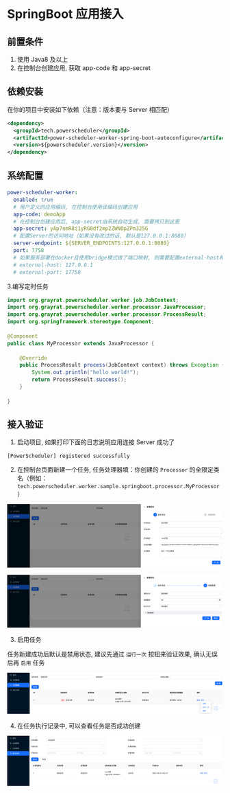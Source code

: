 # SpringBoot 应用接入

## 前置条件

1. 使用 Java8 及以上
2. 在控制台创建应用, 获取 app-code 和 app-secret

## 依赖安装

在你的项目中安装如下依赖（注意：版本要与 Server 相匹配）

```xml
<dependency>
  <groupId>tech.powerscheduler</groupId>
  <artifactId>power-scheduler-worker-spring-boot-autoconfigure</artifactId>
  <version>${powerscheduler.version}</version>
</dependency>
```

## 系统配置

```yml
power-scheduler-worker:
  enabled: true
  # 用户定义的应用编码, 在控制台使用该编码创建应用
  app-code: demoApp
  # 在控制台创建应用后, app-secret由系统自动生成, 需要拷贝到这里
  app-secret: yAp7nmR8i1yRG0df2mp2ZWNOpZPm325G
  # 配置Server的访问地址（如果没有改过的话, 默认是127.0.0.1:8080）
  server-endpoint: ${SERVER_ENDPOINTS:127.0.0.1:8080}
  port: 7758
  # 如果服务部署在docker且使用bridge模式做了端口映射, 则需要配置external-host和external-port, 值分别为主机的ip和映射到宿主机上的端口
  # external-host: 127.0.0.1
  # external-port: 17758
```

3.编写定时任务

```java
import org.grayrat.powerscheduler.worker.job.JobContext;
import org.grayrat.powerscheduler.worker.processor.JavaProcessor;
import org.grayrat.powerscheduler.worker.processor.ProcessResult;
import org.springframework.stereotype.Component;

@Component
public class MyProcessor extends JavaProcessor {

    @Override
    public ProcessResult process(JobContext context) throws Exception {
        System.out.println("hello world!");
        return ProcessResult.success();
    }

}
```

## 接入验证

1. 启动项目, 如果打印下面的日志说明应用连接 Server 成功了

```
[PowerScheduler] registered successfully
```

2. 在控制台页面新建一个任务, 任务处理器填：你创建的 `Processor` 的全限定类名（例如：`tech.powerscheduler.worker.sample.springboot.processor.MyProcessor`）

![](../resources/任务创建1.png)

![](../resources/任务创建2.png)

3. 启用任务

任务新建成功后默认是禁用状态, 建议先通过 `运行一次` 按钮来验证效果, 确认无误后再 `启用` 任务

![](../resources/任务启用.png)

4. 在任务执行记录中, 可以查看任务是否成功创建

![](../resources/任务执行记录.png)
